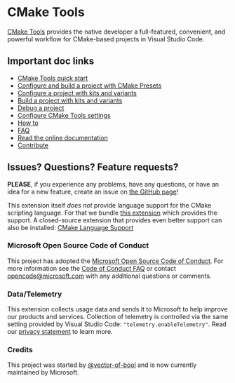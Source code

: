 # CMake Tools

[CMake Tools](https://marketplace.visualstudio.com/items?itemName=ms-vscode.cmake-tools) provides the native developer a full-featured, convenient, and powerful workflow for CMake-based projects in Visual Studio Code.

## Important doc links

- [CMake Tools quick start](https://code.visualstudio.com/docs/cpp/CMake-linux)
- [Configure and build a project with CMake Presets](https://github.com/microsoft/vscode-cmake-tools/blob/HEAD/docs/cmake-presets.md)
- [Configure a project with kits and variants](https://github.com/microsoft/vscode-cmake-tools/blob/HEAD/docs/how-to.md#configure-a-project)
- [Build a project with kits and variants](https://github.com/microsoft/vscode-cmake-tools/blob/HEAD/docs/how-to.md#build-a-project)
- [Debug a project](https://github.com/microsoft/vscode-cmake-tools/blob/HEAD/docs/how-to.md#debug-a-project)
- [Configure CMake Tools settings](https://github.com/microsoft/vscode-cmake-tools/blob/HEAD/docs/cmake-settings.md)
- [How to](https://github.com/microsoft/vscode-cmake-tools/blob/HEAD/docs/how-to.md)
- [FAQ](https://github.com/microsoft/vscode-cmake-tools/blob/HEAD/docs/faq.md)
- [Read the online documentation](https://github.com/microsoft/vscode-cmake-tools/blob/HEAD/docs/README.md)
- [Contribute](https://github.com/microsoft/vscode-cmake-tools/blob/HEAD/CONTRIBUTING.md)

## Issues? Questions? Feature requests?

**PLEASE**, if you experience any problems, have any questions, or have an idea
for a new feature, create an issue on [the GitHub page](https://github.com/microsoft/vscode-cmake-tools)!

This extension itself *does not* provide language support for the CMake scripting language.
For that we bundle [this extension](https://marketplace.visualstudio.com/items?itemName=twxs.cmake) which provides the support.
A closed-source extension that provides even better support can also be installed: [CMake Language Support](https://marketplace.visualstudio.com/items?itemName=josetr.cmake-language-support-vscode)

### Microsoft Open Source Code of Conduct

This project has adopted the [Microsoft Open Source Code of Conduct](https://opensource.microsoft.com/codeofconduct/). For more information see the [Code of Conduct FAQ](https://opensource.microsoft.com/codeofconduct/faq/) or contact opencode@microsoft.com with any additional questions or comments.

### Data/Telemetry

This extension collects usage data and sends it to Microsoft to help improve our products and services. Collection of telemetry is controlled via the same setting provided by Visual Studio Code: `"telemetry.enableTelemetry"`. Read our [privacy statement](https://privacy.microsoft.com/en-us/privacystatement) to learn more.

### Credits

This project was started by [@vector-of-bool](https://github.com/vector-of-bool) and is now currently maintained by Microsoft.
